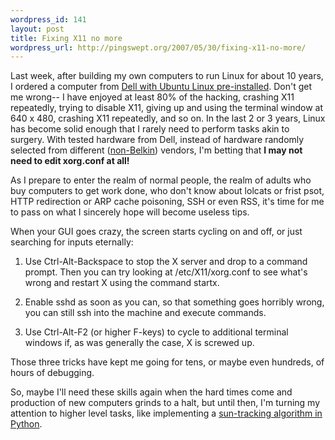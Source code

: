 ```yaml
--- 
wordpress_id: 141
layout: post
title: Fixing X11 no more
wordpress_url: http://pingswept.org/2007/05/30/fixing-x11-no-more/
---
```

Last week, after building my own computers to run Linux for about 10 years, I ordered a computer from <a href="http://direct2dell.com/one2one/archive/2007/05/24/15994.aspx">Dell with Ubuntu Linux pre-installed</a>. Don't get me wrong-- I have enjoyed at least 80% of the hacking, crashing X11 repeatedly, trying to disable X11, giving up and using the terminal window at 640 x 480, crashing X11 repeatedly, and so on. In the last 2 or 3 years, Linux has become solid enough that I rarely need to perform tasks akin to surgery. With tested hardware from Dell, instead of hardware randomly selected from different (<a href="http://lwn.net/Articles/57847/">non-Belkin</a>) vendors, I'm betting that **I may not need to edit xorg.conf at all!**

As I prepare to enter the realm of normal people, the realm of adults who buy computers to get work done, who don't know about lolcats or frist psot, HTTP redirection or ARP cache poisoning, SSH or even RSS, it's time for me to pass on what I sincerely hope will become useless tips.

When your GUI goes crazy, the screen starts cycling on and off, or just searching for inputs eternally:

1.  Use Ctrl-Alt-Backspace to stop the X server and drop to a command prompt. Then you can try looking at /etc/X11/xorg.conf to see what's wrong and restart X using the command startx.

2. Enable sshd as soon as you can, so that something goes horribly wrong, you can still ssh into the machine and execute commands.

3. Use Ctrl-Alt-F2 (or higher F-keys) to cycle to additional terminal windows if, as was generally the case, X is screwed up.

Those three tricks have kept me going for tens, or maybe even hundreds, of hours of debugging.

So, maybe I'll need these skills again when the hard times come and production of new computers grinds to a halt, but until then, I'm turning my attention to higher level tasks, like implementing a <a href="http://pysolar.sourceforge.net/">sun-tracking algorithm in Python</a>.
